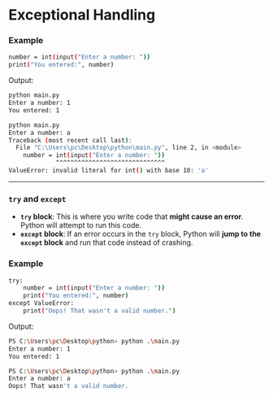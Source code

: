# Exceptional Handling



### Example 


```bash
number = int(input("Enter a number: "))
print("You entered:", number)
```

Output:
```bash
python main.py
Enter a number: 1
You entered: 1
```

```bash
python main.py
Enter a number: a
Traceback (most recent call last):
  File "C:\Users\pc\Desktop\python\main.py", line 2, in <module>
    number = int(input("Enter a number: "))
             ^^^^^^^^^^^^^^^^^^^^^^^^^^^^^^
ValueError: invalid literal for int() with base 10: 'a'
```

---


### `try` and `except`

- **`try` block**: This is where you write code that **might cause an error**. Python will attempt to run this code.
- **`except` block**: If an error occurs in the `try` block, Python will **jump to the `except` block** and run that code instead of crashing.



### Example 

```bash
try:
    number = int(input("Enter a number: "))
    print("You entered:", number)
except ValueError:
    print("Oops! That wasn't a valid number.")
```

Output:

```bash
PS C:\Users\pc\Desktop\python> python .\main.py
Enter a number: 1
You entered: 1
```

```bash
PS C:\Users\pc\Desktop\python> python .\main.py
Enter a number: a
Oops! That wasn't a valid number.
```







